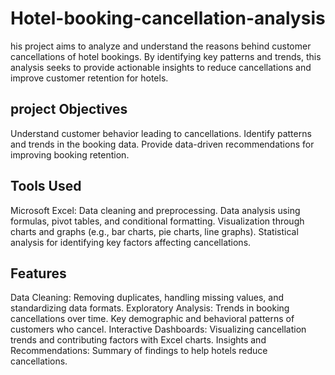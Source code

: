 # Hotel-booking-cancellation-analysis
his project aims to analyze and understand the reasons behind customer cancellations of hotel bookings. By identifying key patterns and trends, this analysis seeks to provide actionable insights to reduce cancellations and improve customer retention for hotels.
## project Objectives
Understand customer behavior leading to cancellations.
Identify patterns and trends in the booking data.
Provide data-driven recommendations for improving booking retention.
## Tools Used
Microsoft Excel:
Data cleaning and preprocessing.
Data analysis using formulas, pivot tables, and conditional formatting.
Visualization through charts and graphs (e.g., bar charts, pie charts, line graphs).
Statistical analysis for identifying key factors affecting cancellations.
## Features
Data Cleaning: Removing duplicates, handling missing values, and standardizing data formats.
Exploratory Analysis:
Trends in booking cancellations over time.
Key demographic and behavioral patterns of customers who cancel.
Interactive Dashboards:
Visualizing cancellation trends and contributing factors with Excel charts.
Insights and Recommendations:
Summary of findings to help hotels reduce cancellations.
